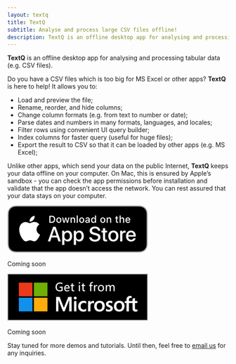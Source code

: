 ```yaml
---
layout: textq
title: TextQ
subtitle: Analyse and process large CSV files offline!
description: TextQ is an offline desktop app for analysing and processing large tabular data (e.g. CSV files).
---
```


<!-- # What is it? -->

<strong>TextQ</strong> is an offline desktop app for analysing and processing tabular data (e.g. CSV files).

Do you have a CSV files which is too big for MS Excel or other apps? <strong>TextQ</strong> is here to help! It allows you to:

- Load and preview the file;
- Rename, reorder, and hide columns;
- Change column formats (e.g. from text to number or date);
- Parse dates and numbers in many formats, languages, and locales;
- Filter rows using convenient UI query builder;
- Index columns for faster query (useful for huge files);
- Export the result to CSV so that it can be loaded by other apps (e.g. MS Excel);

Unlike other apps, which send your data on the public Internet, <strong>TextQ</strong> keeps your data offline on your computer. On Mac, this is ensured by Apple’s sandbox - you can check the app permissions before installation and validate that the app doesn’t access the network. You can rest assured that your data stays on your computer.

<div class="buy-from-stores-container">
    <div class="buy-from-store-link buy-from-store-link-disabled">
        <img src="/products/textq/download_apple_store_320.png" alt="Apple Store" />
        <p class="buy-store-ghost-caption">Coming soon</p>
    </div>
    <div class="buy-from-store-link buy-from-store-link-disabled">
        <img src="/products/textq/download_microsoft_store_320_sized.png" alt="Microsoft Store" />
        <p class="buy-store-ghost-caption">Coming soon</p>
    </div>
</div>

Stay tuned for more demos and tutorials. Until then, feel free to <a href="mailto:geo.systems.developer@gmail.com?subject=Regarding%20TextQ">email us</a> for any inquiries.
